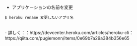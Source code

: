 - アプリケーションの名前を変更
```
$ heroku rename 変更したいアプリ名
```
<br>
- 詳しく：：https://devcenter.heroku.com/articles/heroku-cli：https://qiita.com/pugiemonn/items/0e69b7a29a384b356e65
